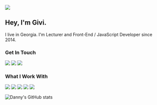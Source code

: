 [![](https://visitcount.itsvg.in/api?id=GvinianidzeGivi&icon=9&color=12)](https://visitcount.itsvg.in)

## Hey, I'm Givi. 
I live in Georgia. I'm Lecturer and Front-End / JavaScript Developer since 2014.

### Get In Touch
<a href="mailto:gvinianidzegivi@gmail.com"><img src="https://img.shields.io/badge/Gmail-D14836?style=for-the-badge&logo=gmail&logoColor=white"></a> <a href="https://www.linkedin.com/in/givi-gvinianidze-2344b4113/"><img src="https://img.shields.io/badge/LinkedIn-0077B5?style=for-the-badge&logo=linkedin&logoColor=white"></a> <a href="https://www.youtube.com/channel/gvinianidzegivi"><img src="https://img.shields.io/badge/YouTube-FF0000?style=for-the-badge&logo=youtube&logoColor=white"></a>

### What I Work With
<img src="https://img.shields.io/badge/JavaScript-F7DF1E?style=for-the-badge&logo=javascript&logoColor=black"> <img src="https://img.shields.io/badge/Node.js-43853D?style=for-the-badge&logo=node.js&logoColor=white"> <img src="https://img.shields.io/badge/HTML5-E34F26?style=for-the-badge&logo=html5&logoColor=white"> <img src="https://img.shields.io/badge/CSS3-1572B6?style=for-the-badge&logo=css3&logoColor=white"> <img src="https://img.shields.io/badge/React-20232A?style=for-the-badge&logo=react&logoColor=61DAFB"> 

![Danny's GitHub stats](https://github-readme-stats.vercel.app/api?username=kungojung&show_icons=true&theme=dark)
